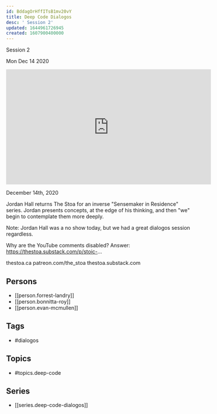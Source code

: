 ```yaml
---
id: BddagOrHffITsB1mv20vY
title: Deep Code Dialogos
desc: ' Session 2'
updated: 1644961726945
created: 1607900400000
---
```



 Session 2

Mon Dec 14 2020

<iframe width="560" height="315" src="https://www.youtube.com/embed/mkiNFQIe2nI" title="Deep Code Dialogos: Session 2 w/ Forrest Landry, Bonnitta Roy, and Evan McMullen" frameborder="0" allow="accelerometer; autoplay; clipboard-write; encrypted-media; gyroscope; picture-in-picture" allowfullscreen ></iframe>

December 14th, 2020

Jordan Hall returns The Stoa for an inverse "Sensemaker in Residence" series. Jordan presents concepts, at the edge of his thinking, and then "we" begin to contemplate them more deeply.

Note: Jordan Hall was a no show today, but we had a great dialogos session regardless. 

Why are the YouTube comments disabled? Answer: https://thestoa.substack.com/p/stoic-...

thestoa.ca
patreon.com/the_stoa
thestoa.substack.com

## Persons

- [[person.forrest-landry]]
- [[person.bonnitta-roy]]
- [[person.evan-mcmullen]]

## Tags

- #dialogos

## Topics

- #topics.deep-code

## Series

- [[series.deep-code-dialogos]]

